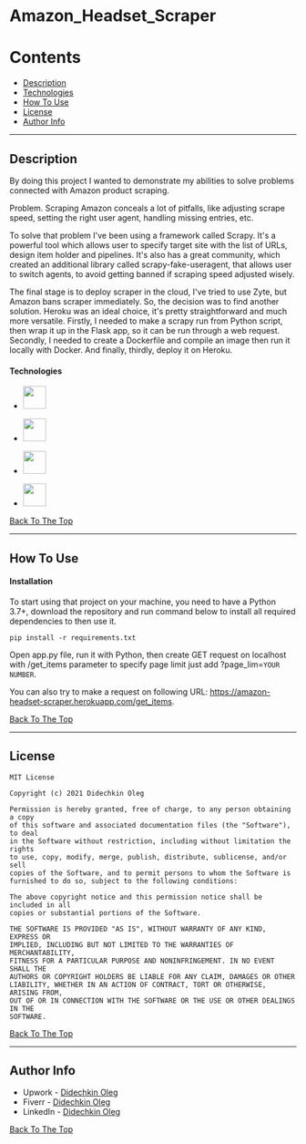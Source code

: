 # Amazon_Headset_Scraper

Contents
========

- [Description](#description)
- [Technologies](#technologies)
- [How To Use](#how-to-use)
- [License](#license)
- [Author Info](#author-info)

---

## Description

By doing this project I wanted to demonstrate my abilities to solve problems connected with Amazon product scraping.

Problem. Scraping Amazon conceals a lot of pitfalls, like adjusting scrape speed, setting the right user agent, handling missing entries, etc.

To solve that problem I've been using a framework called Scrapy. It's a powerful tool which allows user to specify target site with the list of URLs, design item holder and pipelines. It's also has a great community, which created an additional library called scrapy-fake-useragent, that allows user to switch agents, to avoid getting banned if scraping speed adjusted wisely.

The final stage is to deploy scraper in the cloud, I've tried to use Zyte, but Amazon bans scraper immediately. So, the decision was to find another solution. Heroku was an ideal choice, it's pretty straightforward and much more versatile. Firstly, I needed to make a scrapy run from Python script, then wrap it up in the Flask app, so it can be run through a web request. Secondly, I needed to create a Dockerfile and compile an image then run it locally with Docker. And finally, thirdly, deploy it on Heroku.

#### Technologies

- <img width="40px" src="https://user-images.githubusercontent.com/1499751/115736045-a513f280-a393-11eb-8dbd-ebd3eda15841.png"/>
* <img width="40px" src="https://user-images.githubusercontent.com/1499751/120819176-f9e28580-c55b-11eb-9635-93e2dc487f8e.png"/>
- <img width="40px" src="https://user-images.githubusercontent.com/1499751/121908315-90b9f980-cd35-11eb-8745-0fa8460cf199.png"/>
* <img width="40px" src="https://user-images.githubusercontent.com/1499751/121908362-9a436180-cd35-11eb-9315-35a67bc06964.png"/>

[Back To The Top](#Amazon_Headset_Scraper)

---

## How To Use

#### Installation

To start using that project on your machine, you need to have a Python 3.7+, download the repository and run command below to install all required dependencies to then use it.

`pip install -r requirements.txt`

Open app.py file, run it with Python, then create GET request on localhost with /get_items parameter to specify page limit just add ?page_lim=`YOUR NUMBER`.

You can also try to make a request on following URL: https://amazon-headset-scraper.herokuapp.com/get_items.

[Back To The Top](#Amazon_Headset_Scraper)

---

## License

```text
MIT License

Copyright (c) 2021 Didechkin Oleg

Permission is hereby granted, free of charge, to any person obtaining a copy
of this software and associated documentation files (the "Software"), to deal
in the Software without restriction, including without limitation the rights
to use, copy, modify, merge, publish, distribute, sublicense, and/or sell
copies of the Software, and to permit persons to whom the Software is
furnished to do so, subject to the following conditions:

The above copyright notice and this permission notice shall be included in all
copies or substantial portions of the Software.

THE SOFTWARE IS PROVIDED "AS IS", WITHOUT WARRANTY OF ANY KIND, EXPRESS OR
IMPLIED, INCLUDING BUT NOT LIMITED TO THE WARRANTIES OF MERCHANTABILITY,
FITNESS FOR A PARTICULAR PURPOSE AND NONINFRINGEMENT. IN NO EVENT SHALL THE
AUTHORS OR COPYRIGHT HOLDERS BE LIABLE FOR ANY CLAIM, DAMAGES OR OTHER
LIABILITY, WHETHER IN AN ACTION OF CONTRACT, TORT OR OTHERWISE, ARISING FROM,
OUT OF OR IN CONNECTION WITH THE SOFTWARE OR THE USE OR OTHER DEALINGS IN THE
SOFTWARE.
```

[Back To The Top](#Amazon_Headset_Scraper)

---

## Author Info

- Upwork - [Didechkin Oleg](https://www.upwork.com/freelancers/~01bc2c6d8b19205903)
- Fiverr - [Didechkin Oleg](https://www.fiverr.com/dbofury)
- LinkedIn - [Didechkin Oleg](https://www.linkedin.com/in/%D0%BE%D0%BB%D0%B5%D0%B3-%D0%B4%D0%B8%D0%B4%D0%B5%D1%87%D0%BA%D0%B8%D0%BD-881687214/?locale=en_US)

[Back To The Top](#Amazon_Headset_Scraper)
